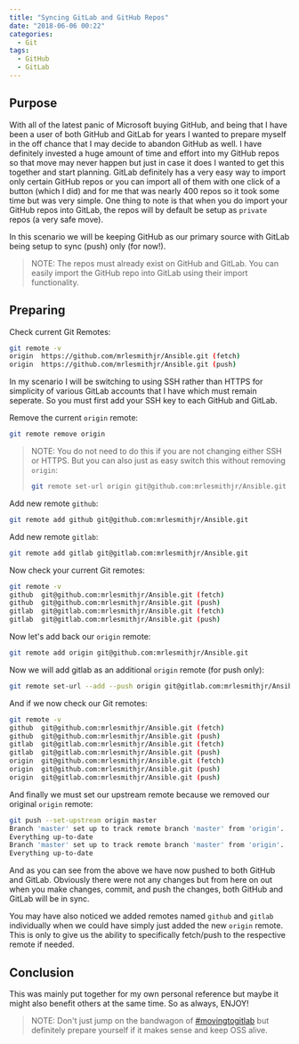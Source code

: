 ```yaml
---
title: "Syncing GitLab and GitHub Repos"
date: "2018-06-06 00:22"
categories:
  - Git
tags:
  - GitHub
  - GitLab
---
```


## Purpose

With all of the latest panic of Microsoft buying GitHub, and being that I have
been a user of both GitHub and GitLab for years I wanted to prepare myself in
the off chance that I may decide to abandon GitHub as well. I have definitely
invested a huge amount of time and effort into my GitHub repos so that move may
never happen but just in case it does I wanted to get this together and start
planning. GitLab definitely has a very easy way to import only certain GitHub repos
or you can import all of them with one click of a button (which I did) and for
me that was nearly 400 repos so it took some time but was very simple. One thing
to note is that when you do import your GitHub repos into GitLab, the repos will
by default be setup as `private` repos (a very safe move).

In this scenario we will be keeping GitHub as our primary source with GitLab being
setup to sync (push) only (for now!).

> NOTE: The repos must already exist on GitHub and GitLab. You can easily import
> the GitHub repo into GitLab using their import functionality.

## Preparing

Check current Git Remotes:

```bash
git remote -v
origin	https://github.com/mrlesmithjr/Ansible.git (fetch)
origin	https://github.com/mrlesmithjr/Ansible.git (push)
```

In my scenario I will be switching to using SSH rather than HTTPS for simplicity
of various GitLab accounts that I have which must remain seperate. So you must
first add your SSH key to each GitHub and GitLab.

Remove the current `origin` remote:

```bash
git remote remove origin
```

> NOTE: You do not need to do this if you are not changing either SSH or HTTPS.
> But you can also just as easy switch this without removing `origin`:
>
> ```bash
> git remote set-url origin git@github.com:mrlesmithjr/Ansible.git
> ```

Add new remote `github`:

```bash
git remote add github git@github.com:mrlesmithjr/Ansible.git
```

Add new remote `gitlab`:

```bash
git remote add gitlab git@gitlab.com:mrlesmithjr/Ansible.git
```

Now check your current Git remotes:

```bash
git remote -v
github	git@github.com:mrlesmithjr/Ansible.git (fetch)
github	git@github.com:mrlesmithjr/Ansible.git (push)
gitlab	git@gitlab.com:mrlesmithjr/Ansible.git (fetch)
gitlab	git@gitlab.com:mrlesmithjr/Ansible.git (push)
```

Now let's add back our `origin` remote:

```bash
git remote add origin git@github.com:mrlesmithjr/Ansible.git
```

Now we will add gitlab as an additional `origin` remote (for push only):

```bash
git remote set-url --add --push origin git@gitlab.com:mrlesmithjr/Ansible.git
```

And if we now check our Git remotes:

```bash
git remote -v
github	git@github.com:mrlesmithjr/Ansible.git (fetch)
github	git@github.com:mrlesmithjr/Ansible.git (push)
gitlab	git@gitlab.com:mrlesmithjr/Ansible.git (fetch)
gitlab	git@gitlab.com:mrlesmithjr/Ansible.git (push)
origin	git@github.com:mrlesmithjr/Ansible.git (fetch)
origin	git@github.com:mrlesmithjr/Ansible.git (push)
origin	git@gitlab.com:mrlesmithjr/Ansible.git (push)
```

And finally we must set our upstream remote because we removed our original `origin`
remote:

```bash
git push --set-upstream origin master
Branch 'master' set up to track remote branch 'master' from 'origin'.
Everything up-to-date
Branch 'master' set up to track remote branch 'master' from 'origin'.
Everything up-to-date
```

And as you can see from the above we have now pushed to both GitHub and GitLab.
Obviously there were not any changes but from here on out when you make changes,
commit, and push the changes, both GitHub and GitLab will be in sync.

You may have also noticed we added remotes named `github` and `gitlab` individually
when we could have simply just added the new `origin` remote. This is only to
give us the ability to specifically fetch/push to the respective remote if needed.

## Conclusion

This was mainly put together for my own personal reference but maybe it might
also benefit others at the same time. So as always, ENJOY!

> NOTE: Don't just jump on the bandwagon of [#movingtogitlab](https://twitter.com/hashtag/movingtogitlab) but definitely
> prepare yourself if it makes sense and keep OSS alive.
